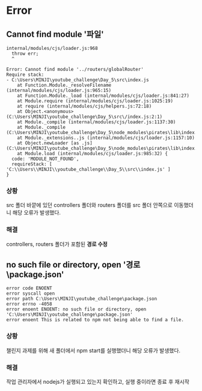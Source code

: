 # Error  
## Cannot find module '파일'  
```
internal/modules/cjs/loader.js:968
  throw err;
  ^

Error: Cannot find module '../routers/globalRouter'
Require stack:
- C:\Users\MINJI\youtube_challenge\Day_5\src\index.js
    at Function.Module._resolveFilename (internal/modules/cjs/loader.js:965:15)
    at Function.Module._load (internal/modules/cjs/loader.js:841:27)
    at Module.require (internal/modules/cjs/loader.js:1025:19)
    at require (internal/modules/cjs/helpers.js:72:18)
    at Object.<anonymous> (C:\Users\MINJI\youtube_challenge\Day_5\src\/index.js:2:1)
    at Module._compile (internal/modules/cjs/loader.js:1137:30)
    at Module._compile (C:\Users\MINJI\youtube_challenge\Day_5\node_modules\pirates\lib\index.js:99:24)
    at Module._extensions..js (internal/modules/cjs/loader.js:1157:10)
    at Object.newLoader [as .js] (C:\Users\MINJI\youtube_challenge\Day_5\node_modules\pirates\lib\index.js:104:7)
    at Module.load (internal/modules/cjs/loader.js:985:32) {
  code: 'MODULE_NOT_FOUND',
  requireStack: [ 'C:\\Users\\MINJI\\youtube_challenge\\Day_5\\src\\index.js' ]
}
```

### 상황  
src 폴더 바깥에 있던 controllers 폴더와 routers 폴더를 src 폴더 안쪽으로 이동했더니 해당 오류가 발생했다.  

### 해결  
controllers, routers 폴더가 포함된 __경로 수정__


## no such file or directory, open '경로\package.json'  
```
error code ENOENT
error syscall open
error path C:\Users\MINJI\youtube_challenge\package.json
error errno -4058
error enoent ENOENT: no such file or directory, open 'C:\Users\MINJI\youtube_challenge\package.json'
error enoent This is related to npm not being able to find a file.
```

### 상황  
챌린지 과제를 위해 새 폴더에서 npm start를 실행했더니 해당 오류가 발생했다.  
### 해결  
작업 관리자에서 nodejs가 실행되고 있는지 확인하고, 실행 중이라면 종료 후 재시작
